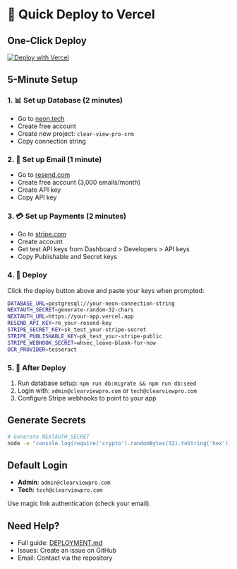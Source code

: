 # 🚀 Quick Deploy to Vercel

## One-Click Deploy

[![Deploy with Vercel](https://vercel.com/button)](https://vercel.com/new/clone?repository-url=https%3A%2F%2Fgithub.com%2FJeshuaLeg%2Fclear-view-pro-crm&env=DATABASE_URL,NEXTAUTH_SECRET,NEXTAUTH_URL,RESEND_API_KEY,STRIPE_SECRET_KEY,STRIPE_PUBLISHABLE_KEY,STRIPE_WEBHOOK_SECRET,OCR_PROVIDER&envDescription=Environment%20variables%20needed%20for%20ClearView%20Pro%20CRM&envLink=https%3A%2F%2Fgithub.com%2FJeshuaLeg%2Fclear-view-pro-crm%2Fblob%2Fmain%2Fenv.example&project-name=clear-view-pro-crm&repository-name=clear-view-pro-crm)

## 5-Minute Setup

### 1. 📊 Set up Database (2 minutes)
- Go to [neon.tech](https://neon.tech)
- Create free account
- Create new project: `clear-view-pro-crm`
- Copy connection string

### 2. 📧 Set up Email (1 minute)
- Go to [resend.com](https://resend.com)
- Create free account (3,000 emails/month)
- Create API key
- Copy API key

### 3. 💳 Set up Payments (2 minutes)
- Go to [stripe.com](https://stripe.com)
- Create account
- Get test API keys from Dashboard > Developers > API keys
- Copy Publishable and Secret keys

### 4. 🚀 Deploy
Click the deploy button above and paste your keys when prompted:

```bash
DATABASE_URL=postgresql://your-neon-connection-string
NEXTAUTH_SECRET=generate-random-32-chars
NEXTAUTH_URL=https://your-app.vercel.app
RESEND_API_KEY=re_your-resend-key
STRIPE_SECRET_KEY=sk_test_your-stripe-secret
STRIPE_PUBLISHABLE_KEY=pk_test_your-stripe-public
STRIPE_WEBHOOK_SECRET=whsec_leave-blank-for-now
OCR_PROVIDER=tesseract
```

### 5. 🎯 After Deploy
1. Run database setup: `npm run db:migrate && npm run db:seed`
2. Login with: `admin@clearviewpro.com` or `tech@clearviewpro.com`
3. Configure Stripe webhooks to point to your app

## Generate Secrets

```bash
# Generate NEXTAUTH_SECRET
node -e "console.log(require('crypto').randomBytes(32).toString('hex'))"
```

## Default Login
- **Admin**: `admin@clearviewpro.com`
- **Tech**: `tech@clearviewpro.com`

Use magic link authentication (check your email).

## Need Help?
- Full guide: [DEPLOYMENT.md](./DEPLOYMENT.md)
- Issues: Create an issue on GitHub
- Email: Contact via the repository
